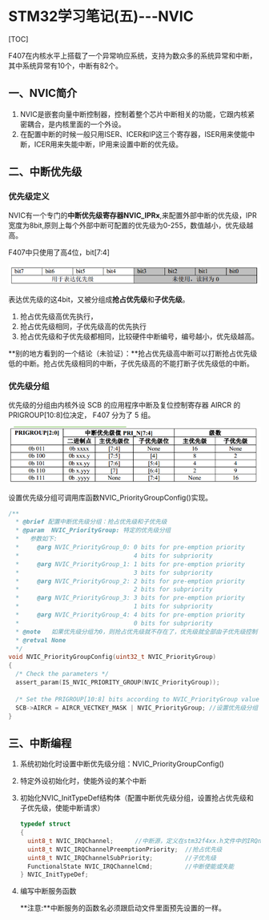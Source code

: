 # STM32学习笔记(五)---NVIC

[TOC]

F407在内核水平上搭载了一个异常响应系统，支持为数众多的系统异常和中断，其中系统异常有10个，中断有82个。

## 一、NVIC简介

1. NVIC是嵌套向量中断控制器，控制着整个芯片中断相关的功能，它跟内核紧密耦合，是内核里面的一个外设。
2. 在配置中断的时候一般只用ISER、ICER和IP这三个寄存器，ISER用来使能中断，ICER用来失能中断，IP用来设置中断的优先级。

## 二、中断优先级

### 优先级定义

NVIC有一个专门的**中断优先级寄存器NVIC_IPRx**,来配置外部中断的优先级，IPR宽度为8bit,原则上每个外部中断可配置的优先级为0-255，数值越小，优先级越高。

F407中只使用了高4位，bit[7:4]

![1565337119981](.\图片\1565337119981.png)

表达优先级的这4bit，又被分组成**抢占优先级**和**子优先级**。

1. 抢占优先级高优先执行，
2. 抢占优先级相同，子优先级高的优先执行
3. 抢占优先级和子优先级都相同，比较硬件中断编号，编号越小，优先级越高。

**别的地方看到的一个结论（未验证）：**抢占优先级高中断可以打断抢占优先级低的中断。抢占优先级相同的中断，子优先级高的不能打断子优先级低的中断。

### 优先级分组

优先级的分组由内核外设 SCB 的应用程序中断及复位控制寄存器 AIRCR 的PRIGROUP[10:8]位决定， F407 分为了 5 组。

![1565336052505](.\图片\1565336052505.png)

设置优先级分组可调用库函数NVIC_PriorityGroupConfig()实现。

```c
/**
  * @brief 配置中断优先级分组：抢占优先级和子优先级
  * @param  NVIC_PriorityGroup: 特定的优先级分组 
  *   参数如下:
  *     @arg NVIC_PriorityGroup_0: 0 bits for pre-emption priority
  *                                4 bits for subpriority
  *     @arg NVIC_PriorityGroup_1: 1 bits for pre-emption priority
  *                                3 bits for subpriority
  *     @arg NVIC_PriorityGroup_2: 2 bits for pre-emption priority
  *                                2 bits for subpriority
  *     @arg NVIC_PriorityGroup_3: 3 bits for pre-emption priority
  *                                1 bits for subpriority
  *     @arg NVIC_PriorityGroup_4: 4 bits for pre-emption priority
  *                                0 bits for subpriority
  * @note   如果优先级分组为0，则抢占优先级就不存在了，优先级就全部由子优先级控制
  * @retval None
  */
void NVIC_PriorityGroupConfig(uint32_t NVIC_PriorityGroup)
{
  /* Check the parameters */
  assert_param(IS_NVIC_PRIORITY_GROUP(NVIC_PriorityGroup));
  
  /* Set the PRIGROUP[10:8] bits according to NVIC_PriorityGroup value */
  SCB->AIRCR = AIRCR_VECTKEY_MASK | NVIC_PriorityGroup; //设置优先级分组
}
```



## 三、中断编程

1. 系统初始化时设置中断优先级分组：NVIC_PriorityGroupConfig()

2. 特定外设初始化时，使能外设的某个中断

3. 初始化NVIC_InitTypeDef结构体（配置中断优先级分组，设置抢占优先级和子优先级，使能中断请求）

   ```c
   typedef struct
   {
     uint8_t NVIC_IRQChannel;      //中断源，定义在stm32f4xx.h文件中的IRQn_Type结构体定义
     uint8_t NVIC_IRQChannelPreemptionPriority;  //抢占优先级
     uint8_t NVIC_IRQChannelSubPriority;         //子优先级
     FunctionalState NVIC_IRQChannelCmd;         //中断使能或失能
   } NVIC_InitTypeDef;
   ```

   

4. 编写中断服务函数

   **注意:**中断服务的函数名必须跟启动文件里面预先设置的一样。

